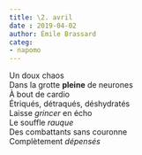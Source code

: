 ```yaml
---
title: \2. avril
date : 2019-04-02
author: Émile Brassard
categ:
- napomo
---
```


Un doux chaos\
Dans la grotte **pleine** de neurones\
À bout de cardio\
Étriqués, détraqués, déshydratés\
Laisse *grincer* en écho\
Le souffle *rauque*\
Des combattants sans couronne\
	 Complètement *dépensés*